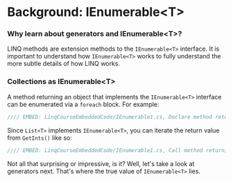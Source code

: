 # Background: IEnumerable&lt;T&gt;

### Why learn about generators and IEnumerable&lt;T&gt;?
LINQ methods are extension methods to the `IEnumerable<T>` interface. It is important to understand how `IEnumerable<T>` works to fully understand the more subtle details of how LINQ works.

### Collections as IEnumerable&lt;T&gt;
A method returning an object that implements the `IEnumerable<T>` interface can be enumerated via a `foreach` block. For example:

```csharp
//// EMBED: LinqCourseEmbeddedCode/IEnumerable1.cs, Declare method returning IEnumerable
```

Since `List<T>` implements `IEnumerable<T>`, you can iterate the return value from `GetInts()` like so:

```csharp
//// EMBED: LinqCourseEmbeddedCode/IEnumerable1.cs, Call method returning IEnumerable
```

Not all that surprising or impressive, is it? Well, let's take a look at generators next. That's where the true value of `IEnumerable<T>` lies.
